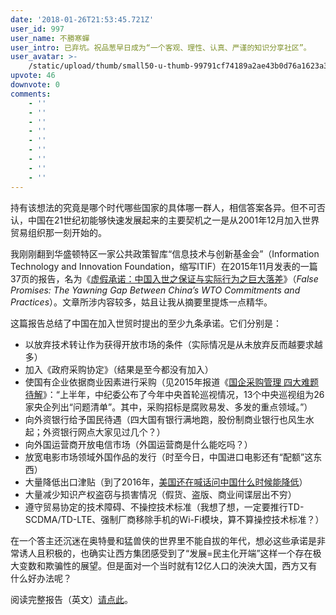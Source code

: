 ```yaml
---
date: '2018-01-26T21:53:45.721Z'
user_id: 997
user_name: 不勝寒蟬
user_intro: 已弃坑。祝品葱早日成为“一个客观、理性、认真、严谨的知识分享社区”。
user_avatar: >-
    /static/upload/thumb/small50-u-thumb-99791cf74189a2ae43b0d76a1623a3636acb1b07d47.png
upvote: 46
downvote: 0
comments:
    - ''
    - ''
    - ''
    - ''
    - ''
    - ''
    - ''
    - ''
    - ''
---
```


持有该想法的究竟是哪个时代哪些国家的具体哪一群人，相信答案各异。但不可否认，中国在21世纪初能够快速发展起来的主要契机之一是从2001年12月加入世界贸易组织那一刻开始的。

我刚刚翻到华盛顿特区一家公共政策智库“信息技术与创新基金会”（Information Technology and Innovation Foundation，缩写ITIF）在2015年11月发表的一篇37页的报告，名为《[虚假承诺：中国入世之保证与实际行为之巨大落差](https://web.archive.org:443/web/20180529145720/https://itif.org/publications/2015/09/17/false-promises-yawning-gap-between-china%E2%80%99s-wto-commitments-and-practices)》（*False Promises: The Yawning Gap Between China’s WTO Commitments and Practices*）。文章所涉内容较多，姑且让我从摘要里提炼一点精华。

这篇报告总结了中国在加入世贸时提出的至少九条承诺。它们分别是：

*   以放弃技术转让作为获得开放市场的条件（实际情况是从未放弃反而越要求越多）
*   加入《政府采购协定》（结果是至今都没有加入）
*   使国有企业依据商业因素进行采购（见2015年报道《[国企采购管理 四大难题待解](https://web.archive.org:443/web/20180529145720/http://www.ccgp.gov.cn/dfcg/llsw/201508/t20150824_5755867.htm)》：“上半年，中纪委公布了今年中央首轮巡视情况，13个中央巡视组为26家央企列出“问题清单”。其中，采购招标是腐败易发、多发的重点领域。”）
*   向外资银行给予国民待遇（四大国有银行满地跑，股份制商业银行也风生水起；外资银行网点大家见过几个？）
*   向外国运营商开放电信市场（外国运营商是什么能吃吗？）
*   放宽电影市场领域外国作品的发行（时至今日，中国进口电影还有“配额”这东西）
*   大量降低出口津贴（到了2016年，[美国还在喊话问中国什么时候能降低](https://web.archive.org:443/web/20180529145720/http://www.businessinsider.com/r-us-says-china-to-end-export-subsidies-in-seven-sectors-2016-4)）
*   大量减少知识产权盗窃与损害情况（假货、盗版、商业间谍层出不穷）
*   遵守贸易协定的技术障碍、不操控技术标准（我想了想，一定要推行TD-SCDMA/TD-LTE、强制厂商移除手机的Wi-Fi模块，算不算操控技术标准？）

在一个答主还沉迷在奥特曼和猛兽侠的世界里不能自拔的年代，想必这些承诺是非常诱人且积极的，也确实让西方集团感受到了“发展=民主化开端”这样一个存在极大变数和欺骗性的展望。但是面对一个当时就有12亿人口的泱泱大国，西方又有什么好办法呢？

阅读完整报告（英文）[请点此](https://web.archive.org:443/web/20180529145720/http://www2.itif.org/2015-false-promises-china.pdf?_ga=2.13062647.131095306.1517003149-1276415551.1517003149)。
